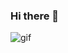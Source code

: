 ### Hi there 👋

<!--
**DanilDuck/DanilDuck** is a ✨ _special_ ✨ repository because its `README.md` (this file) appears on your GitHub profile.

Here are some ideas to get you started:

- 🔭 I’m currently working on ...
- 🌱 I’m currently learning ...
- 👯 I’m looking to collaborate on ...
- 🤔 I’m looking for help with ...
- 💬 Ask me about ...
- 📫 How to reach me: ...
- 😄 Pronouns: ...
- ⚡ Fun fact: ...
-->
![gif](https://github.com/DanilDuck/DanilDuck/blob/main/kakyoin-cherry.gifhttps://github.com/DanilDuck/DanilDuck/blob/main/kakyoin-cherry.gif)

